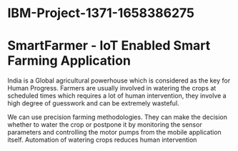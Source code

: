 # IBM-Project-1371-1658386275
# SmartFarmer - IoT Enabled Smart Farming Application

India is a Global agricultural powerhouse which is considered as the key for Human Progress. 
Farmers are usually involved in watering the crops at scheduled times which requires a lot of human intervention, 
they involve a high degree of guesswork and can be extremely wasteful.

We can use precision farming methodologies. 
They can make the decision whether to water the crop or postpone it 
by monitoring the sensor parameters and controlling the motor pumps from the mobile application itself.
Automation of watering crops reduces human intervention
